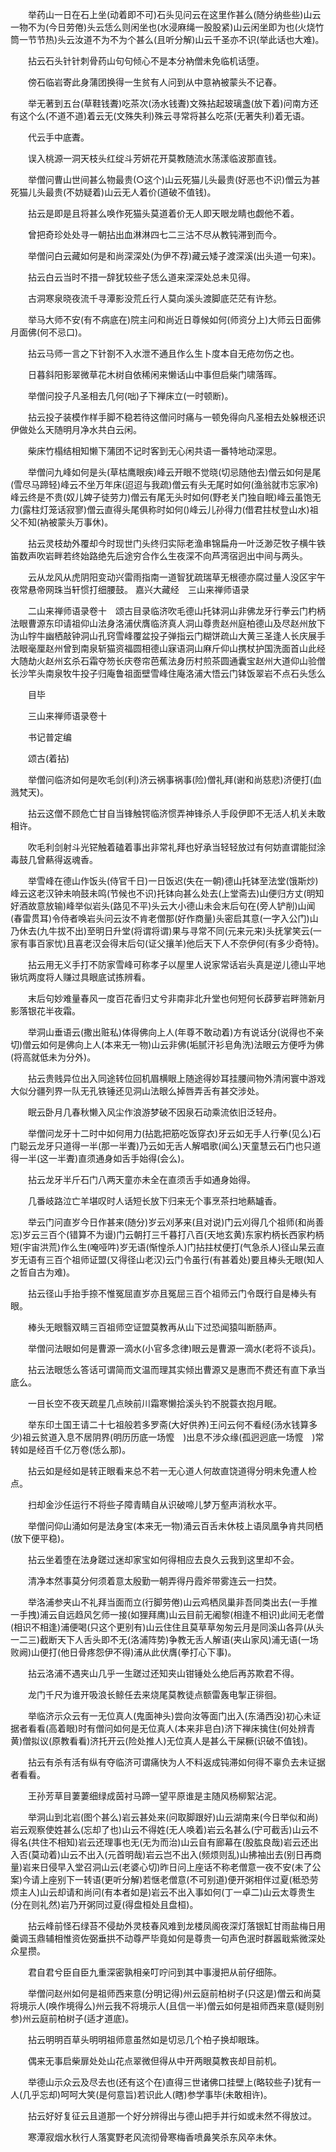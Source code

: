<!-- { "loadSidebar": true } -->
　　举药山一日在石上坐(动着即不可)石头见问云在这里作甚么(随分纳些些)山云一物不为(今日劳倦)头云恁么则闲坐也(水浸麻绳一股股紧)山云闲坐即为也(火烧竹筒一节节热)头云汝道不为不为个甚么(且听分解)山云千圣亦不识(举此话也大难)。

　　拈云石头针针刺骨药山句句倾心不是本分衲僧未免临机话堕。

　　傍石临岩寄此身蒲团换得一生贫有人问到从中意衲被蒙头不记春。

　　举无著到五台(草鞋钱聻)吃茶次(汤水钱聻)文殊拈起玻璃盏(放下着)问南方还有这个么(不道不道)着云无(文殊失利)殊云寻常将甚么吃茶(无著失利)着无语。

　　代云手中底聻。

　　误入桃源一洞天枝头红绽斗芳妍花开莫教随流水荡漾临波那直钱。

　　举僧问曹山世间甚么物最贵(○这个)山云死猫儿头最贵(好恶也不识)僧云为甚死猫儿头最贵(不妨疑着)山云无人着价(道破不值钱)。

　　拈云是即是且将甚么唤作死猫头莫道着价无人即天眼龙睛也觑他不着。

　　曾把奇珍处处寻一朝拈出血淋淋四七二三沽不尽从教钝滞到而今。

　　举僧问白云藏如何是和尚深深处(为伊不荐)藏云矮子渡深溪(出头道一句来)。

　　拈云白云当时不措一辞犹较些子恁么道来深深处总未见得。

　　古洞寒泉晓夜流千寻潭影没荒丘行人莫向溪头渡脚底茫茫有许愁。

　　举马大师不安(有不病底在)院主问和尚近日尊候如何(师资分上)大师云日面佛月面佛(何不忌口)。

　　拈云马师一言之下针劄不入水泄不通且作么生卜度本自无疮勿伤之也。

　　日暮斜阳影翠微草花木树自依稀闲来懒话山中事但启柴门啸落晖。

　　举僧问投子凡圣相去几何(咄)子下禅床立(一时顿断)。

　　拈云投子装模作样手脚不稳若待这僧问时痛与一顿免得向凡圣相去处躲根还识伊做处么天随明月净水共白云闲。

　　柴床竹榻结相知懒下蒲团不记时客到无心闲共语一番特地动深思。

　　举僧问九峰如何是头(草枯鹰眼疾)峰云开眼不觉晓(切忌随他去)僧云如何是尾(雪尽马蹄轻)峰云不坐万年床(迢迢与我疏)僧云有头无尾时如何(渔翁就市忘家冷)峰云终是不贵(奴儿婢子徒劳力)僧云有尾无头时如何(野老关门独自眠)峰云虽饱无力(露柱灯笼话寂寥)僧云直得头尾俱称时如何()峰云儿孙得力(借君拄杖登山水)祖父不知(衲被蒙头万事休)。

　　拈云灵枝劫外覆却今时现世门头终归实际老渔串锦扁舟一叶泛渺茫牧子横牛铁笛数声吹岩畔若终始路绝先后途穷合作么生夜深不向芦湾宿迥出中间与两头。

　　云从龙风从虎阴阳变动兴雷雨指南一道智犹疏瑞草无根德亦腐过量人没区宇午夜常悬帝网珠当轩惯打细腰鼓。
嘉兴大藏经　三山来禅师语录


　　二山来禅师语录卷十　颂古目录临济吹毛德山托钵洞山非佛龙牙行拳云门杓柄法眼曹源东印请祖仰山法身洛浦伏膺临济真人洞山尊贵赵州庭柏德山及尽赵州放下沩山牸牛幽栖敲钟洞山孔窍雪峰覆盆投子弹指云门糊饼疏山大黄三圣逢人长庆展手法眼毫厘赵州曾到南泉斩猫资福圆相德山寐语洞山麻斤仰山携杖护国洗面首山此经大随劫火赵州玄杀石霜夺笏长庆卷帘芭蕉法身历村煎茶圆通囊宝赵州大道仰山验僧长沙竿头南泉牧牛投子归庵鲁祖面壁雪峰住庵洛浦大悟云门钵饭翠岩不点石头恁么

　　目毕

　　三山来禅师语录卷十

　　书记普定编

　　颂古(着拈)

　　举僧问临济如何是吹毛剑(利)济云祸事祸事(险)僧礼拜(谢和尚慈悲)济便打(血溅梵天)。

　　拈云这僧不顾危亡甘自当锋触锷临济惯弄神锋杀人手段伊即不无活人机关未敢相许。

　　吹毛利剑射斗光铓触着磕着事出非常礼拜也好承当轻轻放过有何妨直谓能挝涂毒鼓几曾爇得返魂香。

　　举雪峰在德山作饭头(侍官千日)一日饭迟(失在一朝)德山托钵至法堂(饿斯炒)峰云这老汉钟未响鼓未鸣(节候也不识)托钵向甚么处去(上堂斋去)山便归方丈(明知好酒故意放输)峰举似岩头(路见不平)头云大小德山未会末后句在(旁人铲削)山闻(春雷贯耳)令侍者唤岩头问云汝不肯老僧那(好作商量)头密启其意(一字入公门)山乃休去(九牛拔不出)至明日升堂(将谓将谓)果与寻常不同(元来元来)头抚掌笑云(一家有事百家忧)且喜老汉会得末后句(证父攘羊)他后天下人不奈伊何(有多少奇特)。

　　拈云用无义手打不防家雪峰可称孝子以屋里人说家常话岩头真是逆儿德山平地锹坑两度将人赚过具眼底试拣辨看。

　　末后句妙难量春风一度百花香归丈兮非南非北升堂也何短何长薜萝岩畔筛新月影落银花半夜霜。

　　举洞山垂语云(撒出赃私)体得佛向上人(年尊不敢动着)方有说话分(说得也不亲切)僧云如何是佛向上人(本来无一物)山云非佛(垢腻汗衫皂角洗)法眼云方便呼为佛(将高就低未为分外)。

　　拈云贵贱异位出入同途转位回机眉横眼上随途得妙耳挂腰间物外清闲寰中游戏大似分疆列界一队无孔铁锤还见洞山法眼么掉唇弄舌有甚交涉处。

　　眠云卧月几春秋懒入风尘作浪游梦破不因泉石动乘流依旧泛轻舟。

　　举僧问龙牙十二时中如何用力(拈匙把筋吃饭穿衣)牙云如无手人行拳(见么)石门聪云龙牙只道得一半(那一半聻)乃云如无舌人解唱歌(闻么)天童慧云石门也只道得一半(这一半聻)直须通身如舌手始得(会么)。

　　拈云龙牙半斤石门八两天童亦未全在直须舌手如通身始得。

　　几番岐路泣亡羊堪叹时人话短长放下归来无个事烹茶扫地爇罏香。

　　举云门问直岁今日作甚来(随分)岁云刈茅来(且对说)门云刈得几个祖师(和尚善忘)岁云三百个(错算不为谩)门云朝打三千暮打八百(天地玄黄)东家杓柄长西家杓柄短(宇宙洪荒)作么生(唵哑吽)岁无语(惭惶杀人)门拈拄杖便打(气急杀人)径山杲云直岁无语有三百个祖师证盟(又得径山老汉)云门令虽行(有甚着处)要且棒头无眼(知人之哲自古为难)。

　　拈云径山手抬手捺不惟冤屈直岁亦且冤屈三百个祖师云门令既行自是棒头有眼。

　　棒头无眼翳双睛三百祖师空证盟莫教再从山下过恐闻猿叫断肠声。

　　举僧问法眼如何是曹源一滴水(小官多念律)眼云是曹源一滴水(老将不谈兵)。

　　拈云法眼恁么答话可谓简而文温而理其实倾出曹源又是惠而不费还有直下承当底么。

　　一目长空不夜天疏星几点映前川霜寒懒拾溪头钓不脱蓑衣抱月眠。

　　举东印土国王请二十七祖般若多罗斋(大好供养)王问云何不看经(汤水钱算多少)祖云贫道入息不居阴界(明历历底一场懡　)出息不涉众缘(孤迥迥底一场懡　)常转如是经百千亿万卷(恁么那)。

　　拈云如是经如是转正眼看来总不若一无心道人何故直饶道得分明未免遭人检点。

　　扫却金沙任运行不将些子障青睛自从识破啼儿梦万壑声消秋水平。

　　举僧问仰山涌如何是法身宝(本来无一物)涌云百舌未休枝上语凤凰争肯共同栖(放下便平稳)。

　　拈云坐着堕在法身蹉过迷却家宝如何得相应去良久云我到这里却不会。

　　清净本然事莫分何须着意太殷勤一朝弄得丹霞斧带雾连云一扫焚。

　　举洛浦参夹山不礼拜当面而立(行脚劳倦)山云鸡栖凤巢非吾同类出去(一手推一手拽)浦云自远趋风乞师一接(如狸拜鹰)山云目前无阇黎(相逢不相识)此间无老僧(相识不相逢)浦便喝(只这个更别有)山云住住且莫草草匆匆云月是同溪山各异(从头一二三)截断天下人舌头即不无(洛浦阵势)争教无舌人解语(夹山家风)浦无语(一场败阙)山便打(他日骨疼怨伊不得)浦从此伏膺(拳打心下事)。

　　拈云洛浦不遇夹山几乎一生蹉过还知夹山钳锤处么绝后再苏欺君不得。

　　龙门千尺为谁开吸浪长鲸任去来烧尾莫教徒点额雷轰电掣正徘徊。

　　举临济示众云有一无位真人(鬼面神头)尝向汝等面门出入(东涌西没)初心未证据者看看(高着眼)时有僧问如何是无位真人(本来非皂白)济下禅床擒住(何处辨青黄)僧拟议(原教看看)济托开云(险处推人)无位真人是甚么干屎橛(识破不值钱)。

　　拈云有杀有活有纵有夺临济可谓痛快为人不料返成钝滞如何得不辜负去未证据者看看。

　　王孙芳草目萋萋细绿成茵衬马蹄一望平原谁是主随风杨柳絮沾泥。

　　举洞山到北岩(图个甚么)岩云甚处来(问取脚跟好)山云湖南来(今日举似和尚)岩云观察使姓甚么(忘却了也)山云不得姓(无人唤着)岩云名甚么(宁可截舌)山云不得名(共住不相知)岩云还理事也无(无为而治)山云自有廊幕在(股肱良哉)岩云还出入否(莫动着)山云不出入(元首明哉)岩云岂不出入(频烦则乱)山拂袖出去(别日再商量)岩来日侵早入堂召洞山云(老婆心切)昨日问上座话不称老僧意一夜不安(未了公案)今请上座别下一转语(更听分解)若惬老僧意(不可别道)便开粥相伴过夏(秪恐劳烦主人)山云却请和尚问(有本者如是)岩云不出入事如何(丁一卓二)山云太尊贵生(分在则礼然)岩乃开粥同过夏(得盘桓处且盘桓)。

　　拈云峰前怪石绿苔不侵劫外灵枝春风难到龙楼凤阁夜深灯落银缸甘雨盐梅日用羹调玉鼎辅相惟资佐弼垂拱不动尊严毕竟如何是尊贵一句声色泯时群嚣戢紫微深处众星攒。

　　君自君兮臣自臣九重深密孰相亲叮咛问到其中事漫把从前仔细陈。

　　举僧问赵州如何是祖师西来意(分明记得)州云庭前柏树子(只这是)僧云和尚莫将境示人(唤作境得么)州云我不将境示人(且信一半)僧云如何是祖师西来意(疑则别参)州云庭前柏树子(适才道底)。

　　拈云明明百草头明明祖师意虽然如是切忌几个柏子换却眼珠。

　　偶来无事启柴扉处处山花点翠微但得从中开两眼莫教丧却目前机。

　　举德山示众云及尽去也(还有这个在)直得三世诸佛口挂壁上(略较些子)犹有一人(几乎忘却)呵呵大笑(是何意旨)若识此人(瞎)参学事毕(未敢相许)。

　　拈云好好复征云且道那一个好分辨得出与德山把手并行如或未然不得放过。

　　寒潭寂烟水秋行人落寞野老风流彻骨寒梅香喷鼻笑杀东风卒未休。

